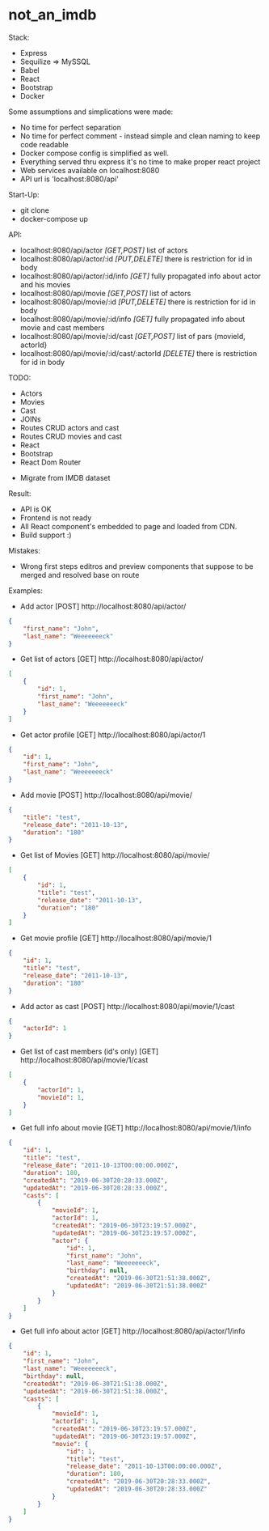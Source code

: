 # not_an_imdb

Stack:
* Express
* Sequilize => MySSQL
* Babel
* React
* Bootstrap
* Docker

Some assumptions and simplications were made:
* No time for perfect separation
* No time for perfect comment - instead simple and clean naming to keep code readable
* Docker compose config is simplified as well.
* Everything served thru express it's no time to make proper react project
* Web services available on localhost:8080
* API url is 'localhost:8080/api'

Start-Up:
* git clone
* docker-compose up

API:
* localhost:8080/api/actor *[GET,POST]* list of actors
* localhost:8080/api/actor/:id *[PUT,DELETE]* there is restriction for id in body
* localhost:8080/api/actor/:id/info *[GET]* fully propagated info about actor and his movies
* localhost:8080/api/movie *[GET,POST]* list of actors
* localhost:8080/api/movie/:id *[PUT,DELETE]* there is restriction for id in body
* localhost:8080/api/movie/:id/info *[GET]* fully propagated info about movie and cast members
* localhost:8080/api/movie/:id/cast *[GET,POST]* list of pars {movieId, actorId}
* localhost:8080/api/movie/:id/cast/:actorId *[DELETE]* there is restriction for id in body

TODO:
- Actors
- Movies
- Cast
- JOINs
- Routes CRUD actors and cast
- Routes CRUD movies and cast
- React
- Bootstrap
- React Dom Router
* Migrate from IMDB dataset

Result:
* API is OK
* Frontend is not ready
* All React component's embedded to page and loaded from CDN.
* Build support :) 

Mistakes:
* Wrong first steps editros and preview components that suppose to be merged and resolved base on route

Examples:
* Add actor
[POST] http://localhost:8080/api/actor/
```json
{
	"first_name": "John",
	"last_name": "Weeeeeeeck"
}
```

* Get list of actors
[GET] http://localhost:8080/api/actor/
```json
[
    {
        "id": 1,
        "first_name": "John",
        "last_name": "Weeeeeeeck"
    }
]
```

* Get actor profile
[GET] http://localhost:8080/api/actor/1
```json
{
    "id": 1,
    "first_name": "John",
    "last_name": "Weeeeeeeck"
}
```

* Add movie
[POST] http://localhost:8080/api/movie/
```json
{
	"title": "test",
	"release_date": "2011-10-13",
	"duration": "180"
}
```

* Get list of Movies
[GET] http://localhost:8080/api/movie/
```json
[
    {
        "id": 1,
        "title": "test",
        "release_date": "2011-10-13",
        "duration": "180"
    }
]
```

* Get movie profile
[GET] http://localhost:8080/api/movie/1
```json
{
    "id": 1,
    "title": "test",
    "release_date": "2011-10-13",
    "duration": "180"
}
```

* Add actor as cast
[POST] http://localhost:8080/api/movie/1/cast
```json
{
	"actorId": 1
}
```

* Get list of cast members (id's only)
[GET] http://localhost:8080/api/movie/1/cast
```json
[
    {
        "actorId": 1,
        "movieId": 1,
    }
]
```

* Get full info about movie
[GET] http://localhost:8080/api/movie/1/info
```json
{
    "id": 1,
    "title": "test",
    "release_date": "2011-10-13T00:00:00.000Z",
    "duration": 180,
    "createdAt": "2019-06-30T20:28:33.000Z",
    "updatedAt": "2019-06-30T20:28:33.000Z",
    "casts": [
        {
            "movieId": 1,
            "actorId": 1,
            "createdAt": "2019-06-30T23:19:57.000Z",
            "updatedAt": "2019-06-30T23:19:57.000Z",
            "actor": {
                "id": 1,
                "first_name": "John",
                "last_name": "Weeeeeeeck",
                "birthday": null,
                "createdAt": "2019-06-30T21:51:38.000Z",
                "updatedAt": "2019-06-30T21:51:38.000Z"
            }
        }
    ]
}
```

* Get full info about actor
[GET] http://localhost:8080/api/actor/1/info
```json
{
    "id": 1,
    "first_name": "John",
    "last_name": "Weeeeeeeck",
    "birthday": null,
    "createdAt": "2019-06-30T21:51:38.000Z",
    "updatedAt": "2019-06-30T21:51:38.000Z",
    "casts": [
        {
            "movieId": 1,
            "actorId": 1,
            "createdAt": "2019-06-30T23:19:57.000Z",
            "updatedAt": "2019-06-30T23:19:57.000Z",
            "movie": {
                "id": 1,
                "title": "test",
                "release_date": "2011-10-13T00:00:00.000Z",
                "duration": 180,
                "createdAt": "2019-06-30T20:28:33.000Z",
                "updatedAt": "2019-06-30T20:28:33.000Z"
            }
        }
    ]
}
```